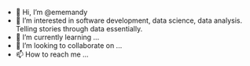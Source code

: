 - 👋 Hi, I’m @ememandy
- 👀 I’m interested in software development, data science, data analysis. Telling stories through data essentially.
- 🌱 I’m currently learning ...
- 💞️ I’m looking to collaborate on ...
- 📫 How to reach me ...

<!---
ememandy/ememandy is a ✨ special ✨ repository because its `README.md` (this file) appears on your GitHub profile.
You can click the Preview link to take a look at your changes.
--->
